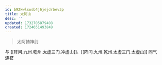 ```yaml
---
id: b92kwlswsb4j6jejdrbev3p
title: 太阿山
desc: ''
updated: 1732705879408
created: 1724651493849
---
```


> 太阿铸神剑

与 [[阵问.九州.乾州.太虚三门.冲虚山]]、[[阵问.九州.乾州.太虚三门.太虚山]] 同气连枝
